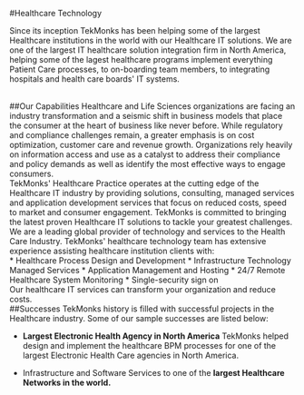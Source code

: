 #Healthcare Technology

Since its inception TekMonks has been helping some of the largest Healthcare institutions in the world with our Healthcare IT solutions. We are one of the largest IT healthcare solution integration firm in North America, helping some of the lagest healthcare programs implement everything Patient Care processes, to on-boarding team members, to integrating hospitals and health care boards' IT systems.

<br/>
##Our Capabilities
Healthcare and Life Sciences organizations are facing an industry transformation and a seismic shift in business models that place the consumer at the heart of business like never before. While regulatory and compliance challenges remain, a greater emphasis is on cost optimization, customer care and revenue growth. Organizations rely heavily on information access and use as a catalyst to address their compliance and policy demands as well as identify the most effective ways to engage consumers.
<br/>
TekMonks' Healthcare Practice operates at the cutting edge of the Healthcare IT industry by providing solutions, consulting, managed services and application development services that focus on reduced costs, speed to market and consumer engagement. TekMonks is committed to bringing the latest proven Healthcare IT solutions to tackle your greatest challenges.
<br/>
We are a leading global provider of technology and services to the Health Care Industry. TekMonks' healthcare technology team has extensive experience assisting healthcare institution clients with:
<br/>
* Healthcare Process Design and Development
* Infrastructure Technology Managed Services
* Application Management and Hosting
* 24/7 Remote Healthcare System Monitoring
* Single-security sign on

<br/>
Our healthcare IT services can transform your organization and reduce costs.

<br/>
##Successes
TekMonks history is filled with successful projects in the Healthcare industry. Some of our sample successes are listed below:

* **Largest Electronic Health Agency in North America** TekMonks helped design and implement the healthcare BPM processes for one of the largest Electronic Health Care agencies in North America.
 
* Infrastructure and Software Services to one of the **largest Healthcare Networks in the world.**